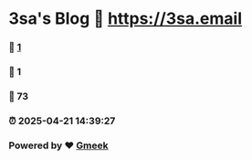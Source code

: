 # 3sa's Blog :link: https://3sa.email 
### :page_facing_up: [1](https://3sa.email/tag.html) 
### :speech_balloon: 1 
### :hibiscus: 73 
### :alarm_clock: 2025-04-21 14:39:27 
### Powered by :heart: [Gmeek](https://github.com/Meekdai/Gmeek)
